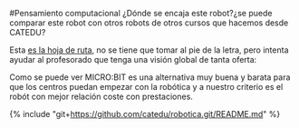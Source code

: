#Pensamiento computacional
¿Dónde se encaja este robot?¿se puede comparar este robot con otros robots de otros cursos que hacemos desde CATEDU?

  Esta [es la hoja de ruta](https://www.google.com/url?q=https://docs.google.com/drawings/d/e/2PACX-1vSnGHqK6AD7RaD8mVMBXUwXmzE4KXQQqdhBX6rGc7arR9_DOfE02i0wSDKuY20BO7VhPk39MQVcbqX_/pub?w%3D967%26h%3D1276&sa=D&ust=1513946282840000&usg=AFQjCNHkGuiM84lJ2wwR-rfHq2k9s0PxDA), no se tiene que tomar al pie de la letra, pero intenta ayudar al profesorado que tenga una visión global de tanta oferta:
  
Como se puede ver MICRO:BIT es una alternativa muy buena y barata para que los centros puedan empezar con la robótica y a nuestro criterio es el robót con mejor relación coste con prestaciones.

{% include "git+https://github.com/catedu/robotica.git/README.md" %}
